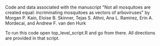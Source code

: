 Code and data associated with the manuscript "Not all mosquitoes are created equal: incriminating mosquitoes as vectors of arboviruses" by 
Morgan P. Kain, Eloise B. Skinner, Tejas S. Athni, Ana L. Ramirez, Erin A. Mordecai, and Andrew F. van den Hurk

To run this code open top_level_script.R and go from there. All directions are provided in that script.
